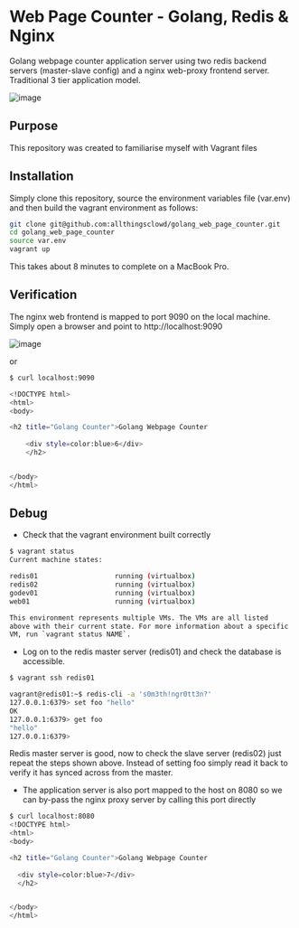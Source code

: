 # Web Page Counter - Golang, Redis & Nginx
Golang webpage counter application server using two redis backend servers (master-slave config) and a nginx web-proxy frontend server. Traditional 3 tier application model.

![image](https://user-images.githubusercontent.com/9472095/40512492-eadca63a-5f9a-11e8-89cc-392ad30c9cf7.png)

## Purpose
This repository was created to familiarise myself with Vagrant files

## Installation
Simply clone this repository, source the environment variables file (var.env) and then build the vagrant environment as follows:

``` bash
git clone git@github.com:allthingsclowd/golang_web_page_counter.git
cd golang_web_page_counter
source var.env
vagrant up
```

This takes about 8 minutes to complete on a MacBook Pro.

## Verification
The nginx web frontend is mapped to port 9090 on the local machine. Simply open a browser and point to http://localhost:9090  

![image](https://user-images.githubusercontent.com/9472095/40511389-6ec338d2-5f97-11e8-8796-a68d6d2268fd.png)

or

``` bash
$ curl localhost:9090

<!DOCTYPE html>
<html>
<body>

<h2 title="Golang Counter">Golang Webpage Counter
   
    <div style=color:blue>6</div>
    </h2>


</body>
</html>
```

## Debug
 - Check that the vagrant environment built correctly
 ``` bash
$ vagrant status
Current machine states:

redis01                   running (virtualbox)
redis02                   running (virtualbox)
godev01                   running (virtualbox)
web01                     running (virtualbox)

This environment represents multiple VMs. The VMs are all listed
above with their current state. For more information about a specific
VM, run `vagrant status NAME`.
 ```

 - Log on to the redis master server (redis01) and check the database is accessible.
 ``` bash
$ vagrant ssh redis01

vagrant@redis01:~$ redis-cli -a 's0m3th!ngr0tt3n?'
127.0.0.1:6379> set foo "hello"
OK
127.0.0.1:6379> get foo
"hello"
127.0.0.1:6379>
 ```
 Redis master server is good, now to check the slave server (redis02) just repeat the steps shown above. Instead of setting foo simply read it back to verify it has synced across from the master.

  - The application server is also port mapped to the host on 8080 so we can by-pass the nginx proxy server by calling this port directly
  ``` bash
$ curl localhost:8080
<!DOCTYPE html>
<html>
<body>

<h2 title="Golang Counter">Golang Webpage Counter
   
    <div style=color:blue>7</div>
    </h2>


</body>
</html>
```



